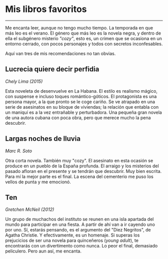 # Mis libros favoritos
---
Me encanta leer, aunque no tengo mucho tiempo. La temporada en que más leo es el verano. El género que más leo es la novela negra, y dentro de ella el subgénero misterio *"cozy"*, esto es, un crimen que se ocasiona en un entorno cerrado, con pocos personajes y todos con secretos inconfesables.

Aquí van tres de mis recomendaciones no tan obvias.



## Lucrecia quiere decir perfidia

*Chely Lima (2015)*

Esta noveleta de desenvuelve en La Habana. El estilo es realismo mágico, con suspense e incluso toques romántico-góticos. El protagonista es una persona mayor, a la que pronto se le coge cariño. Se ve atrapado en una serie de asesinatos en su bloque de viviendas; la relación que entabla con un maniquí es a la vez entrañable y perturbadora. Una pequeña gran novela de una autora cubana con poca obra, pero que merece mucho la pena descubrir.



## Largas noches de lluvia

*Marc R. Soto*

Otra corta novela. También muy "cozy". El asesinato en esta ocasión se produce en un pueblo de la España profunda. El arraigo y los misterios del pasado afloran en el presente y se tendrán que descubrir. Muy bien escrita. Para mí la mejor parte es el final. La escena del cementerio me puso los vellos de punta y me emocionó.



## Ten

*Gretchen McNeil (2012)*

Un grupo de muchachos del instituto se reunen en una isla apartada del mundo para participar en una fiesta. A partir de ahí van a ir cayendo uno por uno. Sí, estarás pensando, es el argumento del "Diez Negritos", de Agatha Christie. Y efectivamente, es un homenaje. Si superas los prejucicios de ser una novela para quinceñeros (*young adult*), te encontrarás con un divertimento como nunca. Lo peor el final, demasiado peliculero. Pero aun así, me encanta.



